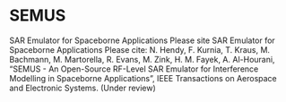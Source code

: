 # SEMUS
SAR Emulator for Spaceborne Applications
Please site
SAR Emulator for Spaceborne Applications Please cite: N. Hendy, F. Kurnia, T. Kraus, M. Bachmann, M. Martorella, R. Evans, M. Zink, H. M. Fayek, A. Al-Hourani, “SEMUS - An Open-Source RF-Level SAR Emulator for Interference Modelling in Spaceborne Applications”, IEEE Transactions on Aerospace and Electronic Systems. (Under review)
